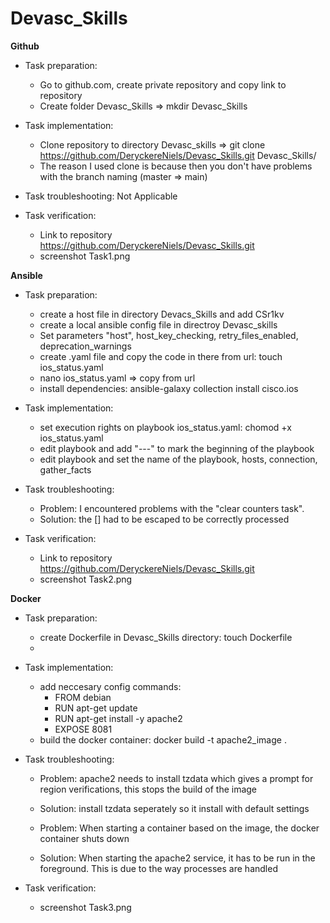 # Devasc_Skills
**Github**
* Task preparation:
    * Go to github.com, create private repository and copy link to repository
    * Create folder Devasc_Skills => mkdir Devasc_Skills
* Task implementation:
    * Clone repository to directory Devasc_skills => git clone https://github.com/DeryckereNiels/Devasc_Skills.git Devasc_Skills/
    * The reason I used clone is because then you don't have problems with the branch naming (master => main)

* Task troubleshooting: Not Applicable
* Task verification:  
    * Link to repository https://github.com/DeryckereNiels/Devasc_Skills.git
    * screenshot Task1.png

**Ansible**
* Task preparation:
    * create a host file in directory Devacs_Skills and add CSr1kv
    * create a local ansible config file in directroy Devasc_skills
    * Set parameters "host", host_key_checking, retry_files_enabled, deprecation_warnings
    * create .yaml file and copy the code in there from url: touch ios_status.yaml
    * nano ios_status.yaml => copy from url
    * install dependencies: ansible-galaxy collection install cisco.ios
    
* Task implementation:
    * set execution rights on playbook ios_status.yaml: chomod +x ios_status.yaml
    * edit playbook and add "---" to mark the beginning of the playbook
    * edit playbook and set the name of the playbook, hosts, connection, gather_facts
    

* Task troubleshooting:
    * Problem: I encountered problems with the "clear counters task".
    * Solution: the [] had to be escaped to be correctly processed
* Task verification:
    * Link to repository https://github.com/DeryckereNiels/Devasc_Skills.git
    * screenshot Task2.png

**Docker**
* Task preparation:
    * create Dockerfile in Devasc_Skills directory: touch Dockerfile
    *
    
* Task implementation:
    * add neccesary config commands:
      * FROM debian
      * RUN apt-get update
      * RUN apt-get install -y apache2
      * EXPOSE 8081
    * build the docker container: docker build -t apache2_image .
    

* Task troubleshooting:
    * Problem: apache2 needs to install tzdata which gives a prompt for region verifications, this stops the build of the image
    * Solution: install tzdata seperately so it install with default settings
               
    * Problem: When starting a container based on the image, the docker container shuts down
    * Solution: When starting the apache2 service, it has to be run in the foreground. This is due to the way processes are handled
* Task verification:
    * screenshot Task3.png


